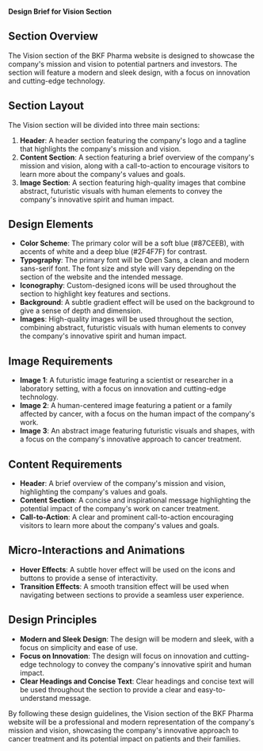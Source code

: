 **Design Brief for Vision Section**

**Section Overview**
----------------

The Vision section of the BKF Pharma website is designed to showcase the company's mission and vision to potential partners and investors. The section will feature a modern and sleek design, with a focus on innovation and cutting-edge technology.

**Section Layout**
-----------------

The Vision section will be divided into three main sections:

1. **Header**: A header section featuring the company's logo and a tagline that highlights the company's mission and vision.
2. **Content Section**: A section featuring a brief overview of the company's mission and vision, along with a call-to-action to encourage visitors to learn more about the company's values and goals.
3. **Image Section**: A section featuring high-quality images that combine abstract, futuristic visuals with human elements to convey the company's innovative spirit and human impact.

**Design Elements**
-----------------

* **Color Scheme**: The primary color will be a soft blue (#87CEEB), with accents of white and a deep blue (#2F4F7F) for contrast.
* **Typography**: The primary font will be Open Sans, a clean and modern sans-serif font. The font size and style will vary depending on the section of the website and the intended message.
* **Iconography**: Custom-designed icons will be used throughout the section to highlight key features and sections.
* **Background**: A subtle gradient effect will be used on the background to give a sense of depth and dimension.
* **Images**: High-quality images will be used throughout the section, combining abstract, futuristic visuals with human elements to convey the company's innovative spirit and human impact.

**Image Requirements**
-------------------

* **Image 1**: A futuristic image featuring a scientist or researcher in a laboratory setting, with a focus on innovation and cutting-edge technology.
* **Image 2**: A human-centered image featuring a patient or a family affected by cancer, with a focus on the human impact of the company's work.
* **Image 3**: An abstract image featuring futuristic visuals and shapes, with a focus on the company's innovative approach to cancer treatment.

**Content Requirements**
-------------------------

* **Header**: A brief overview of the company's mission and vision, highlighting the company's values and goals.
* **Content Section**: A concise and inspirational message highlighting the potential impact of the company's work on cancer treatment.
* **Call-to-Action**: A clear and prominent call-to-action encouraging visitors to learn more about the company's values and goals.

**Micro-Interactions and Animations**
-----------------------------------

* **Hover Effects**: A subtle hover effect will be used on the icons and buttons to provide a sense of interactivity.
* **Transition Effects**: A smooth transition effect will be used when navigating between sections to provide a seamless user experience.

**Design Principles**
----------------------

* **Modern and Sleek Design**: The design will be modern and sleek, with a focus on simplicity and ease of use.
* **Focus on Innovation**: The design will focus on innovation and cutting-edge technology to convey the company's innovative spirit and human impact.
* **Clear Headings and Concise Text**: Clear headings and concise text will be used throughout the section to provide a clear and easy-to-understand message.

By following these design guidelines, the Vision section of the BKF Pharma website will be a professional and modern representation of the company's mission and vision, showcasing the company's innovative approach to cancer treatment and its potential impact on patients and their families.